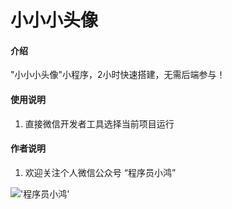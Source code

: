 # 小小小头像

#### 介绍
"小小小头像"小程序，2小时快速搭建，无需后端参与！


#### 使用说明
1. 直接微信开发者工具选择当前项目运行

#### 作者说明
1. 欢迎关注个人微信公众号 “程序员小鸿”

!['程序员小鸿'](https://www.xvue.cn/qrcode_for_gh_d65bf5234ebd_430.jpg)